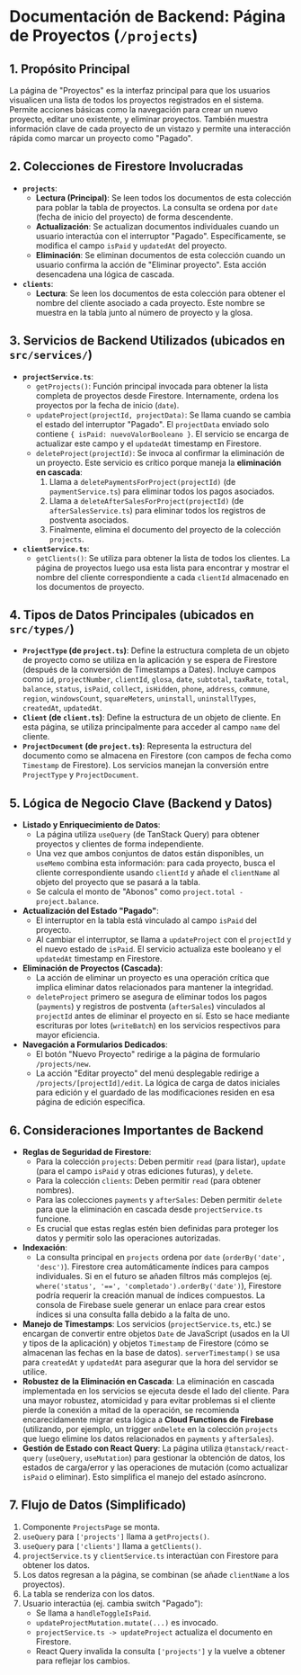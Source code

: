 
# Documentación de Backend: Página de Proyectos (`/projects`)

## 1. Propósito Principal

La página de "Proyectos" es la interfaz principal para que los usuarios visualicen una lista de todos los proyectos registrados en el sistema. Permite acciones básicas como la navegación para crear un nuevo proyecto, editar uno existente, y eliminar proyectos. También muestra información clave de cada proyecto de un vistazo y permite una interacción rápida como marcar un proyecto como "Pagado".

## 2. Colecciones de Firestore Involucradas

*   **`projects`**:
    *   **Lectura (Principal)**: Se leen todos los documentos de esta colección para poblar la tabla de proyectos. La consulta se ordena por `date` (fecha de inicio del proyecto) de forma descendente.
    *   **Actualización**: Se actualizan documentos individuales cuando un usuario interactúa con el interruptor "Pagado". Específicamente, se modifica el campo `isPaid` y `updatedAt` del proyecto.
    *   **Eliminación**: Se eliminan documentos de esta colección cuando un usuario confirma la acción de "Eliminar proyecto". Esta acción desencadena una lógica de cascada.
*   **`clients`**:
    *   **Lectura**: Se leen los documentos de esta colección para obtener el nombre del cliente asociado a cada proyecto. Este nombre se muestra en la tabla junto al número de proyecto y la glosa.

## 3. Servicios de Backend Utilizados (ubicados en `src/services/`)

*   **`projectService.ts`**:
    *   `getProjects()`: Función principal invocada para obtener la lista completa de proyectos desde Firestore. Internamente, ordena los proyectos por la fecha de inicio (`date`).
    *   `updateProject(projectId, projectData)`: Se llama cuando se cambia el estado del interruptor "Pagado". El `projectData` enviado solo contiene `{ isPaid: nuevoValorBooleano }`. El servicio se encarga de actualizar este campo y el `updatedAt` timestamp en Firestore.
    *   `deleteProject(projectId)`: Se invoca al confirmar la eliminación de un proyecto. Este servicio es crítico porque maneja la **eliminación en cascada**:
        1.  Llama a `deletePaymentsForProject(projectId)` (de `paymentService.ts`) para eliminar todos los pagos asociados.
        2.  Llama a `deleteAfterSalesForProject(projectId)` (de `afterSalesService.ts`) para eliminar todos los registros de postventa asociados.
        3.  Finalmente, elimina el documento del proyecto de la colección `projects`.
*   **`clientService.ts`**:
    *   `getClients()`: Se utiliza para obtener la lista de todos los clientes. La página de proyectos luego usa esta lista para encontrar y mostrar el nombre del cliente correspondiente a cada `clientId` almacenado en los documentos de proyecto.

## 4. Tipos de Datos Principales (ubicados en `src/types/`)

*   **`ProjectType` (de `project.ts`)**: Define la estructura completa de un objeto de proyecto como se utiliza en la aplicación y se espera de Firestore (después de la conversión de Timestamps a Dates). Incluye campos como `id`, `projectNumber`, `clientId`, `glosa`, `date`, `subtotal`, `taxRate`, `total`, `balance`, `status`, `isPaid`, `collect`, `isHidden`, `phone`, `address`, `commune`, `region`, `windowsCount`, `squareMeters`, `uninstall`, `uninstallTypes`, `createdAt`, `updatedAt`.
*   **`Client` (de `client.ts`)**: Define la estructura de un objeto de cliente. En esta página, se utiliza principalmente para acceder al campo `name` del cliente.
*   **`ProjectDocument` (de `project.ts`)**: Representa la estructura del documento como se almacena en Firestore (con campos de fecha como `Timestamp` de Firestore). Los servicios manejan la conversión entre `ProjectType` y `ProjectDocument`.

## 5. Lógica de Negocio Clave (Backend y Datos)

*   **Listado y Enriquecimiento de Datos**:
    *   La página utiliza `useQuery` (de TanStack Query) para obtener proyectos y clientes de forma independiente.
    *   Una vez que ambos conjuntos de datos están disponibles, un `useMemo` combina esta información: para cada proyecto, busca el cliente correspondiente usando `clientId` y añade el `clientName` al objeto del proyecto que se pasará a la tabla.
    *   Se calcula el monto de "Abonos" como `project.total - project.balance`.
*   **Actualización del Estado "Pagado"**:
    *   El interruptor en la tabla está vinculado al campo `isPaid` del proyecto.
    *   Al cambiar el interruptor, se llama a `updateProject` con el `projectId` y el nuevo estado de `isPaid`. El servicio actualiza este booleano y el `updatedAt` timestamp en Firestore.
*   **Eliminación de Proyectos (Cascada)**:
    *   La acción de eliminar un proyecto es una operación crítica que implica eliminar datos relacionados para mantener la integridad.
    *   `deleteProject` primero se asegura de eliminar todos los pagos (`payments`) y registros de postventa (`afterSales`) vinculados al `projectId` antes de eliminar el proyecto en sí. Esto se hace mediante escrituras por lotes (`writeBatch`) en los servicios respectivos para mayor eficiencia.
*   **Navegación a Formularios Dedicados**:
    *   El botón "Nuevo Proyecto" redirige a la página de formulario `/projects/new`.
    *   La acción "Editar proyecto" del menú desplegable redirige a `/projects/[projectId]/edit`. La lógica de carga de datos iniciales para edición y el guardado de las modificaciones residen en esa página de edición específica.

## 6. Consideraciones Importantes de Backend

*   **Reglas de Seguridad de Firestore**:
    *   Para la colección `projects`: Deben permitir `read` (para listar), `update` (para el campo `isPaid` y otras ediciones futuras), y `delete`.
    *   Para la colección `clients`: Deben permitir `read` (para obtener nombres).
    *   Para las colecciones `payments` y `afterSales`: Deben permitir `delete` para que la eliminación en cascada desde `projectService.ts` funcione.
    *   Es crucial que estas reglas estén bien definidas para proteger los datos y permitir solo las operaciones autorizadas.
*   **Indexación**:
    *   La consulta principal en `projects` ordena por `date` (`orderBy('date', 'desc')`). Firestore crea automáticamente índices para campos individuales. Si en el futuro se añaden filtros más complejos (ej. `where('status', '==', 'completado').orderBy('date')`), Firestore podría requerir la creación manual de índices compuestos. La consola de Firebase suele generar un enlace para crear estos índices si una consulta falla debido a la falta de uno.
*   **Manejo de Timestamps**: Los servicios (`projectService.ts`, etc.) se encargan de convertir entre objetos `Date` de JavaScript (usados en la UI y tipos de la aplicación) y objetos `Timestamp` de Firestore (cómo se almacenan las fechas en la base de datos). `serverTimestamp()` se usa para `createdAt` y `updatedAt` para asegurar que la hora del servidor se utilice.
*   **Robustez de la Eliminación en Cascada**: La eliminación en cascada implementada en los servicios se ejecuta desde el lado del cliente. Para una mayor robustez, atomicidad y para evitar problemas si el cliente pierde la conexión a mitad de la operación, se recomienda encarecidamente migrar esta lógica a **Cloud Functions de Firebase** (utilizando, por ejemplo, un trigger `onDelete` en la colección `projects` que luego elimine los datos relacionados en `payments` y `afterSales`).
*   **Gestión de Estado con React Query**: La página utiliza `@tanstack/react-query` (`useQuery`, `useMutation`) para gestionar la obtención de datos, los estados de carga/error y las operaciones de mutación (como actualizar `isPaid` o eliminar). Esto simplifica el manejo del estado asíncrono.

## 7. Flujo de Datos (Simplificado)

1.  Componente `ProjectsPage` se monta.
2.  `useQuery` para `['projects']` llama a `getProjects()`.
3.  `useQuery` para `['clients']` llama a `getClients()`.
4.  `projectService.ts` y `clientService.ts` interactúan con Firestore para obtener los datos.
5.  Los datos regresan a la página, se combinan (se añade `clientName` a los proyectos).
6.  La tabla se renderiza con los datos.
7.  Usuario interactúa (ej. cambia switch "Pagado"):
    *   Se llama a `handleToggleIsPaid`.
    *   `updateProjectMutation.mutate(...)` es invocado.
    *   `projectService.ts -> updateProject` actualiza el documento en Firestore.
    *   React Query invalida la consulta `['projects']` y la vuelve a obtener para reflejar los cambios.
